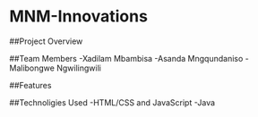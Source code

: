 # MNM-Innovations

##Project Overview

##Team Members
-Xadilam Mbambisa
-Asanda Mngqundaniso
-Malibongwe Ngwilingwili

##Features

##Technoligies Used
-HTML/CSS and JavaScript
-Java
